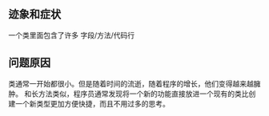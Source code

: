 ## 迹象和症状
一个类里面包含了许多 字段/方法/代码行

## 问题原因
类通常一开始都很小。但是随着时间的流逝，随着程序的增长，他们变得越来越臃肿。
和长方法类似，程序员通常发现将一个新的功能直接放进一个现有的类比创建一个新类型更加方便快捷，而且不用过多的思考。